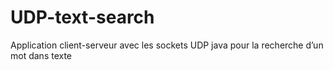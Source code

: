 # UDP-text-search
Application client-serveur avec les sockets UDP java pour la recherche d’un mot dans texte
